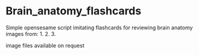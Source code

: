 # Brain_anatomy_flashcards
Simple opensesame script imitating flashcards for reviewing brain anatomy 
images from:
1.
2.
3.

image files available on request
